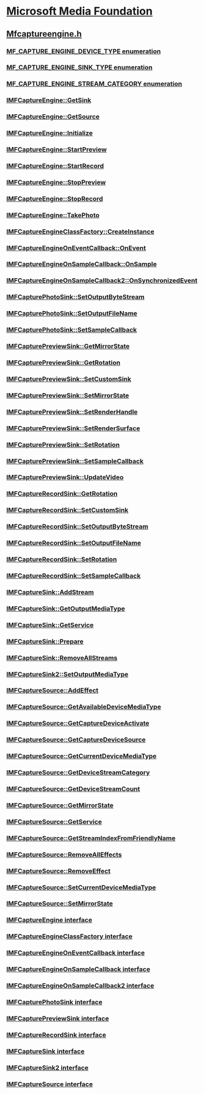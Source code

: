 # [Microsoft Media Foundation](../_mf/index.md)
## [Mfcaptureengine.h](index.md)
### [MF_CAPTURE_ENGINE_DEVICE_TYPE enumeration](../mfcaptureengine/ne-mfcaptureengine-mf_capture_engine_device_type.md)
### [MF_CAPTURE_ENGINE_SINK_TYPE enumeration](../mfcaptureengine/ne-mfcaptureengine-mf_capture_engine_sink_type.md)
### [MF_CAPTURE_ENGINE_STREAM_CATEGORY enumeration](../mfcaptureengine/ne-mfcaptureengine-mf_capture_engine_stream_category.md)
### [IMFCaptureEngine::GetSink](../mfcaptureengine/nf-mfcaptureengine-imfcaptureengine-getsink.md)
### [IMFCaptureEngine::GetSource](../mfcaptureengine/nf-mfcaptureengine-imfcaptureengine-getsource.md)
### [IMFCaptureEngine::Initialize](../mfcaptureengine/nf-mfcaptureengine-imfcaptureengine-initialize.md)
### [IMFCaptureEngine::StartPreview](../mfcaptureengine/nf-mfcaptureengine-imfcaptureengine-startpreview.md)
### [IMFCaptureEngine::StartRecord](../mfcaptureengine/nf-mfcaptureengine-imfcaptureengine-startrecord.md)
### [IMFCaptureEngine::StopPreview](../mfcaptureengine/nf-mfcaptureengine-imfcaptureengine-stoppreview.md)
### [IMFCaptureEngine::StopRecord](../mfcaptureengine/nf-mfcaptureengine-imfcaptureengine-stoprecord.md)
### [IMFCaptureEngine::TakePhoto](../mfcaptureengine/nf-mfcaptureengine-imfcaptureengine-takephoto.md)
### [IMFCaptureEngineClassFactory::CreateInstance](../mfcaptureengine/nf-mfcaptureengine-imfcaptureengineclassfactory-createinstance.md)
### [IMFCaptureEngineOnEventCallback::OnEvent](../mfcaptureengine/nf-mfcaptureengine-imfcaptureengineoneventcallback-onevent.md)
### [IMFCaptureEngineOnSampleCallback::OnSample](../mfcaptureengine/nf-mfcaptureengine-imfcaptureengineonsamplecallback-onsample.md)
### [IMFCaptureEngineOnSampleCallback2::OnSynchronizedEvent](../mfcaptureengine/nf-mfcaptureengine-imfcaptureengineonsamplecallback2-onsynchronizedevent.md)
### [IMFCapturePhotoSink::SetOutputByteStream](../mfcaptureengine/nf-mfcaptureengine-imfcapturephotosink-setoutputbytestream.md)
### [IMFCapturePhotoSink::SetOutputFileName](../mfcaptureengine/nf-mfcaptureengine-imfcapturephotosink-setoutputfilename.md)
### [IMFCapturePhotoSink::SetSampleCallback](../mfcaptureengine/nf-mfcaptureengine-imfcapturephotosink-setsamplecallback.md)
### [IMFCapturePreviewSink::GetMirrorState](../mfcaptureengine/nf-mfcaptureengine-imfcapturepreviewsink-getmirrorstate.md)
### [IMFCapturePreviewSink::GetRotation](../mfcaptureengine/nf-mfcaptureengine-imfcapturepreviewsink-getrotation.md)
### [IMFCapturePreviewSink::SetCustomSink](../mfcaptureengine/nf-mfcaptureengine-imfcapturepreviewsink-setcustomsink.md)
### [IMFCapturePreviewSink::SetMirrorState](../mfcaptureengine/nf-mfcaptureengine-imfcapturepreviewsink-setmirrorstate.md)
### [IMFCapturePreviewSink::SetRenderHandle](../mfcaptureengine/nf-mfcaptureengine-imfcapturepreviewsink-setrenderhandle.md)
### [IMFCapturePreviewSink::SetRenderSurface](../mfcaptureengine/nf-mfcaptureengine-imfcapturepreviewsink-setrendersurface.md)
### [IMFCapturePreviewSink::SetRotation](../mfcaptureengine/nf-mfcaptureengine-imfcapturepreviewsink-setrotation.md)
### [IMFCapturePreviewSink::SetSampleCallback](../mfcaptureengine/nf-mfcaptureengine-imfcapturepreviewsink-setsamplecallback.md)
### [IMFCapturePreviewSink::UpdateVideo](../mfcaptureengine/nf-mfcaptureengine-imfcapturepreviewsink-updatevideo.md)
### [IMFCaptureRecordSink::GetRotation](../mfcaptureengine/nf-mfcaptureengine-imfcapturerecordsink-getrotation.md)
### [IMFCaptureRecordSink::SetCustomSink](../mfcaptureengine/nf-mfcaptureengine-imfcapturerecordsink-setcustomsink.md)
### [IMFCaptureRecordSink::SetOutputByteStream](../mfcaptureengine/nf-mfcaptureengine-imfcapturerecordsink-setoutputbytestream.md)
### [IMFCaptureRecordSink::SetOutputFileName](../mfcaptureengine/nf-mfcaptureengine-imfcapturerecordsink-setoutputfilename.md)
### [IMFCaptureRecordSink::SetRotation](../mfcaptureengine/nf-mfcaptureengine-imfcapturerecordsink-setrotation.md)
### [IMFCaptureRecordSink::SetSampleCallback](../mfcaptureengine/nf-mfcaptureengine-imfcapturerecordsink-setsamplecallback.md)
### [IMFCaptureSink::AddStream](../mfcaptureengine/nf-mfcaptureengine-imfcapturesink-addstream.md)
### [IMFCaptureSink::GetOutputMediaType](../mfcaptureengine/nf-mfcaptureengine-imfcapturesink-getoutputmediatype.md)
### [IMFCaptureSink::GetService](../mfcaptureengine/nf-mfcaptureengine-imfcapturesink-getservice.md)
### [IMFCaptureSink::Prepare](../mfcaptureengine/nf-mfcaptureengine-imfcapturesink-prepare.md)
### [IMFCaptureSink::RemoveAllStreams](../mfcaptureengine/nf-mfcaptureengine-imfcapturesink-removeallstreams.md)
### [IMFCaptureSink2::SetOutputMediaType](../mfcaptureengine/nf-mfcaptureengine-imfcapturesink2-setoutputmediatype.md)
### [IMFCaptureSource::AddEffect](../mfcaptureengine/nf-mfcaptureengine-imfcapturesource-addeffect.md)
### [IMFCaptureSource::GetAvailableDeviceMediaType](../mfcaptureengine/nf-mfcaptureengine-imfcapturesource-getavailabledevicemediatype.md)
### [IMFCaptureSource::GetCaptureDeviceActivate](../mfcaptureengine/nf-mfcaptureengine-imfcapturesource-getcapturedeviceactivate.md)
### [IMFCaptureSource::GetCaptureDeviceSource](../mfcaptureengine/nf-mfcaptureengine-imfcapturesource-getcapturedevicesource.md)
### [IMFCaptureSource::GetCurrentDeviceMediaType](../mfcaptureengine/nf-mfcaptureengine-imfcapturesource-getcurrentdevicemediatype.md)
### [IMFCaptureSource::GetDeviceStreamCategory](../mfcaptureengine/nf-mfcaptureengine-imfcapturesource-getdevicestreamcategory.md)
### [IMFCaptureSource::GetDeviceStreamCount](../mfcaptureengine/nf-mfcaptureengine-imfcapturesource-getdevicestreamcount.md)
### [IMFCaptureSource::GetMirrorState](../mfcaptureengine/nf-mfcaptureengine-imfcapturesource-getmirrorstate.md)
### [IMFCaptureSource::GetService](../mfcaptureengine/nf-mfcaptureengine-imfcapturesource-getservice.md)
### [IMFCaptureSource::GetStreamIndexFromFriendlyName](../mfcaptureengine/nf-mfcaptureengine-imfcapturesource-getstreamindexfromfriendlyname.md)
### [IMFCaptureSource::RemoveAllEffects](../mfcaptureengine/nf-mfcaptureengine-imfcapturesource-removealleffects.md)
### [IMFCaptureSource::RemoveEffect](../mfcaptureengine/nf-mfcaptureengine-imfcapturesource-removeeffect.md)
### [IMFCaptureSource::SetCurrentDeviceMediaType](../mfcaptureengine/nf-mfcaptureengine-imfcapturesource-setcurrentdevicemediatype.md)
### [IMFCaptureSource::SetMirrorState](../mfcaptureengine/nf-mfcaptureengine-imfcapturesource-setmirrorstate.md)
### [IMFCaptureEngine interface](../mfcaptureengine/nn-mfcaptureengine-imfcaptureengine.md)
### [IMFCaptureEngineClassFactory interface](../mfcaptureengine/nn-mfcaptureengine-imfcaptureengineclassfactory.md)
### [IMFCaptureEngineOnEventCallback interface](../mfcaptureengine/nn-mfcaptureengine-imfcaptureengineoneventcallback.md)
### [IMFCaptureEngineOnSampleCallback interface](../mfcaptureengine/nn-mfcaptureengine-imfcaptureengineonsamplecallback.md)
### [IMFCaptureEngineOnSampleCallback2 interface](../mfcaptureengine/nn-mfcaptureengine-imfcaptureengineonsamplecallback2.md)
### [IMFCapturePhotoSink interface](../mfcaptureengine/nn-mfcaptureengine-imfcapturephotosink.md)
### [IMFCapturePreviewSink interface](../mfcaptureengine/nn-mfcaptureengine-imfcapturepreviewsink.md)
### [IMFCaptureRecordSink interface](../mfcaptureengine/nn-mfcaptureengine-imfcapturerecordsink.md)
### [IMFCaptureSink interface](../mfcaptureengine/nn-mfcaptureengine-imfcapturesink.md)
### [IMFCaptureSink2 interface](../mfcaptureengine/nn-mfcaptureengine-imfcapturesink2.md)
### [IMFCaptureSource interface](../mfcaptureengine/nn-mfcaptureengine-imfcapturesource.md)
